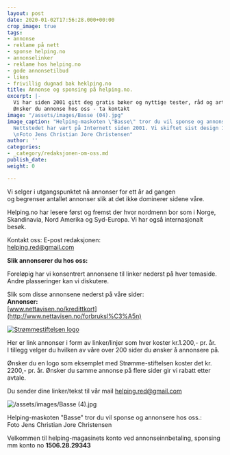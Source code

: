 ```yaml
---
layout: post
date: 2020-01-02T17:56:28.000+00:00
crop_image: true
tags:
- annonse
- reklame på nett
- sponse helping.no
- annonselinker
- reklame hos helping.no
- gode annonsetilbud
- likes
- frivillig dugnad bak heklping.no
title: Annonse og sponsing på helping.no.
excerpt: |-
  Vi har siden 2001 gitt deg gratis bøker og nyttige tester, råd og artikler. Takk for omkring 4.000 besøk pr. mnd. Du er også velkommen til å sponse vår virksomhet med et småbeløp om du liker og setter pris på noe vi skriver til konto no 1506.28.29343.
  Ønsker du annonse hos oss - ta kontakt
image: "/assets/images/Basse (04).jpg"
image_caption: "Helping-maskoten \"Basse\" tror du vil sponse og annonsere på helping.no.
  Nettstedet har vært på Internett siden 2001. Vi skiftet sist design 1. januar 2020.
  \nFoto Jens Christian Jore Christensen"
author: ''
categories:
- _category/redaksjonen-om-oss.md
publish_date: 
weight: 0

---
```

Vi selger i utgangspunktet nå annonser for ett år ad gangen  
og begrenser antallet annonser slik at det ikke dominerer sidene våre.

Helping.no har lesere først og fremst der hvor nordmenn bor som i Norge, Skandinavia, Nord Amerika og Syd-Europa. Vi har også internasjonalt besøk.

Kontakt oss: E-post redaksjonen:  
[helping.red@gmail.com](mailto:helping.red@gmail.com)

**Slik annonserer du hos oss:**

Foreløpig har vi konsentrert annonsene til linker nederst på hver temaside.  
Andre plasseringer kan vi diskutere.

Slik som disse annonsene nederst på våre sider:  
**Annonser:**  
[www.nettavisen.no/kredittkort](http://www.nettavisen.no/forbruksl%C3%A5n)

[![Strømmestiftelsen logo](https://strommestiftelsen.no/image/logo-strommestiftelsen.png?w=960)](https://strommestiftelsen.no)

Her er link annonser i form av linker/linjer som hver koster kr.1.200,- pr. år.  
I tillegg velger du hvilken av våre over 200 sider du ønsker å annonsere på.

Ønsker du en logo som eksemplet med Strømme-stiftelsen koster det kr. 2200,- pr. år. Ønsker du samme annonse på flere sider gir vi rabatt etter avtale.

Du sender dine linker/tekst til vår mail [helping.red@gmail.com](mailto:helping.red@gmail.com)

![/assets/images/Basse (4).jpg](https://app.forestry.io/sites/afjoa9tu1jlglg/body-media//assets/images/Basse%20(4).jpg)

Helping-maskoten "Basse" tror du vil sponse og annonsere hos oss.:   
Foto Jens Christian Jore Christensen

Velkommen til helping-magasinets konto ved annonseinnbetaling, sponsing mm konto no **1506.28.29343**